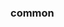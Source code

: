 <!-- Space: ResumeTemplate -->
<!-- Parent: Project -->
<!-- Title: Project Examples -->

<!-- Label: Examples -->
<!-- Include: docs/disclaimer.md -->
<!-- Include: ac:toc -->

### common
